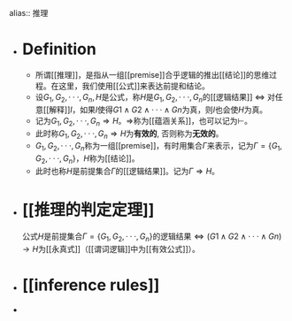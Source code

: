 alias:: 推理

- # Definition
	- 所谓[[推理]]，是指从一组[[premise]]合乎逻辑的推出[[结论]]的思维过程。在这里，我们使用[[公式]]来表达前提和结论。
	- 设$G_1, G_2, · · · , G_n, H$是公式，称$H$是$G_1, G_2, · · · , G_n$的[[逻辑结果]] $\Longleftrightarrow$ 对任意[[解释]]$I$，如果$I$使得$G1 ∧ G2 ∧ · · · ∧ Gn$为真，则$I$也会使$H$为真。
	- 记为$G_1, G_2, · · · , G_n ⇒ H$。$⇒$称为[[蕴涵关系]]，也可以记为$\vdash$。
	- 此时称$G_1, G_2, · · · , G_n ⇒ H$为**有效的**, 否则称为**无效的**。
	- $G_1, G_2, · · · , G_n$称为一组[[premise]]，有时用集合$Γ$来表示，记为$Γ =\{G_1, G_2, · · · , G_n\}$，$H$称为[[结论]]。
	- 此时也称$H$是前提集合$Γ$的[[逻辑结果]]。记为$Γ ⇒ H$。
- # [[推理的判定定理]]
  公式$H$是前提集合$Γ =\{G_1, G_2, · · · , G_n\}$的逻辑结果$\Longleftrightarrow(G1 ∧ G2 ∧ · · · ∧ Gn) → H$为[[永真式]]（[[谓词逻辑]]中为[[有效公式]]）。
- # [[inference rules]]
-